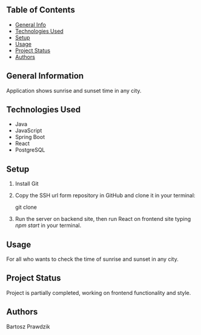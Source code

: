 ## Table of Contents
* [General Info](#general-information)
* [Technologies Used](#technologies-used)
* [Setup](#setup)
* [Usage](#usage)
* [Project Status](#project-status)
* [Authors](#authors)

## General Information
Application shows sunrise and sunset time in any city. 

## Technologies Used
- Java
- JavaScript
- Spring Boot
- React
- PostgreSQL

## Setup
1. Install Git
2. Copy the SSH url form repository in GitHub and clone it in your terminal:

   git clone <ssh-url>

3. Run the server on backend site, then run React on frontend site typing *npm start* in your terminal.

## Usage
For all who wants to check the time of sunrise and sunset in any city.

## Project Status
Project is partially completed, working on frontend functionality and style.

## Authors
Bartosz Prawdzik